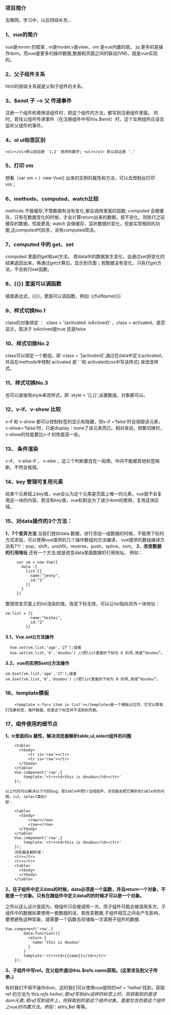 ### 项目简介
  去哪网，学习中，以后持续补充...


### 1、vue的简介
vue是mvvm 的框架 , m是model,v是view，vm 是vue内置的层。
  jq 更多的是操作dom。而vue是更多的操作数据,数据和页面之间的联动(VM)，就是vue实现的。

### 2、父子组件关系
 html的层级关系就是父和子组件的关系。

### 3、$emit 子 --> 父 传递事件
注册一个组件和使用该组件时，把这个组件的方法，都写到注册组件里面。
   同时，若往父组件传递事件（在注册组件中写this.$emit）时，这个实例组件应该去监听父组件的事件。

### 4、ol ul标签区别
```
<ol></ol>默认前边是 '1,2' 排序的数字; <ul></ul> 默认前边是 '.'
```
 

### 5、打印 vm
想看（var vm = ）new Vue() 出来的实例的属性和方法，可以去控制台打印vm；

### 6、methods、computed、watch比较
  methods 不做缓存,不管数据有没有变化,都会调用里面的函数;
  computed 会做缓存，只有在数据变化的时候，才会计算return出来的数据，若不变化，则执行之前缓存的数据，性能更高;
  watch 会做缓存，监听数据的变化，但是实现相同的功能,比computed代码多，没有computed简洁。

### 7、computed 中的 get、set
computed 里面的get和set方法， 若data中的数据发生变化，会通过set把变化的结果返回出来，再通过get计算后，显示到页面；若数据没有变化，只执行get方法，不会执行set函数。

### 8、{{}} 里面可以调函数
插值表达式，{{}}，里面可以调函数，例如: {{fullName()}}

### 9、样式切换No.1
class的对象绑定 ： :class = '{activated: isActived}' ，class = activated，是否显示，取决于 isActived是true 还是false

### 10、样式切换No.2
class可以绑定一个数组，即 :class = '[activated]',通过在data中定义activated，并且在methods中控制 activated 是 ' '和 activated(css中写该样式) 来改变样式。

### 11、样式切换No.3
也可以直接用style来改样式，即 :style = '[],{}',设置数组，对象都可以。

### 12、v-if、v-show 比较
v-if 和 v-show 都可以控制标签的显示和隐藏，但v-if ='false'时会销毁该元素，v-show='false'时，只是display：none了该元素而已。相对来说，频繁切换时，v-show的性能要比v-if 的性能高一些。

### 13、 条件渲染
v-if， v-else-if ， v-else  ，这三个判断要连在一起用，中间不能被其他标签隔断，不然会报错。

### 14、key 管理可复用元素
  给某个元素赋上key值，vue会认为这个元素是页面上唯一的元素，vue就不会复用这一块的内容。若没有key值，vue机制会为了减少dom的使用，复用这块区域。

### 15、对data操作的3个方法：
**1、7个变异方法**
当我们想对data 数据，进行添加一组数据的时候，不能用下标的方式添加，可以使用vue提供的几个操作数组的方法编译，
    vue提供的数组编译方法有7个：pop，shift，unshfit，reverse，push，splice，sort。
**2、改变数据的引用地址**
还有一个方法:就是改变data里面数据的引用地址。
例如：
```
     var vm = new Vue({
       data :{
         list:[{
           name:"jenny",
           id:"1"
         }]
       }
     })
```
要想改变页面上的list渲染的值，改变下标无效，可以让list指向另外一块地址：
```
vm.list = [{
           name:"heihei",
           id:"2"
         }]
```
**3.1、Vue.set()方法操作**
```
  Vue.set(vm.list,'age','27');或者
  Vue.set(vm.list,'0','doudou') //把list里面的下标为 0 的项,改成“doudou”。

```
**3.2、vue的实例$set()方法操作**
```
vm.$set(vm.list,'age','27');或者
vm.$set(vm.list,'0','doudou') //把list里面的下标为 0 的项,改成“doudou”。
```

### 16、template模板
```
    <template v-for='item in list'></template>是一个模板占位符，它可以帮我们包裹标签，循环数据，但是这个标签并不渲染到页面。
```
### 17、组件使用的细节点
**1、tr里面的is 属性，解决浏览器解析table,ul,select组件的问题**
```
    <table>
      <tbody>
          <tr is='row'></tr>
          <tr is='row'></tr>
      </tbody>
    </table>
    Vue.component('row',{
        template:'<tr><td>this is doudou</td></tr>'
    });
```

    以上代码可以解决以下代码bug。若table中把tr当成组件，浏览器会把它解析到table外的问题。(ul、select类似)
    即：

```
    <table>
      <tbody>
          <row></row>
          <row></row>
      </tbody>
    </table>
    Vue.component('row',{
        template:'<tr><td>this is doudou</td></tr>'
    });
    浏览器会解析成：
    <tr></tr>
    <tr></tr>
    <table>
      <tbody>
      </tbody>
    </table>
```
**2、在子组件中定义data的时候，data必须是一个函数，并且return一个对象，不能是一个对象。只有在跟组件中定义data的的时候才可以是一个对象。**

之所以这么设计是因为，根组件只会被调用一次，而子组件可能会被调用多次，子组件中的数据如果使用一套数据的话，若改变数据,子组件相互之间会产生影响，要想避免这种现象，就需要一个函数去存储每一次调用子组件的数据.

```
Vue.component('row',{
        data:function(){
          return {
            name:'this is doudou'
          }
        }
        template:'<tr><td>{{name}}</td></tr>'
    });
```
**3、子组件中写ref。在父组件通过this.$refs.name获取。(这里涉及到父子传参。)**

有时我们不得不操作dom，这时我们可以使用vue提供的ref = 'heihei'找到，获取ref 的方法为 this.$refs.heihei;
若ref 写到 div这样的标签上时，则获取到的是该dom元素;
若ref 写到 组件上， 则获取到的是这个组件对象，里面包含的是这个组件上vue的内置方法。例如：$attrs,$el 等等。

